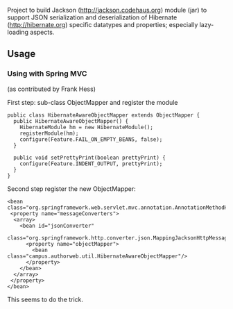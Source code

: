 Project to build Jackson (http://jackson.codehaus.org) module (jar) to support JSON serialization and deserialization of Hibernate (http://hibernate.org) specific datatypes and properties; especially lazy-loading aspects.

## Usage

### Using with Spring MVC

(as contributed by Frank Hess)

First step: sub-class ObjectMapper and register the module

    public class HibernateAwareObjectMapper extends ObjectMapper {
      public HibernateAwareObjectMapper() {
        HibernateModule hm = new HibernateModule();
        registerModule(hm);
        configure(Feature.FAIL_ON_EMPTY_BEANS, false);
      }

      public void setPrettyPrint(boolean prettyPrint) {
        configure(Feature.INDENT_OUTPUT, prettyPrint);
      }
    }

Second step register the new ObjectMapper:

    <bean class="org.springframework.web.servlet.mvc.annotation.AnnotationMethodHandlerAdapter">
     <property name="messageConverters">
      <array>
        <bean id="jsonConverter"
      	   class="org.springframework.http.converter.json.MappingJacksonHttpMessageConverter">
          <property name="objectMapper">
            <bean class="campus.authorweb.util.HibernateAwareObjectMapper"/>
          </property>
        </bean>
      </array>
     </property>
    </bean>

This seems to do the trick.
